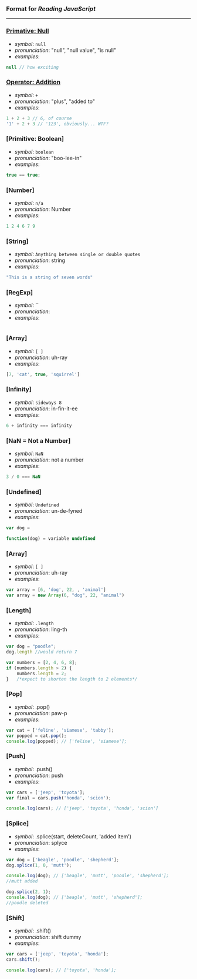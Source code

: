 ### Format for _Reading JavaScript_

----
### [Primative: Null](https://developer.mozilla.org/en-US/docs/Web/JavaScript/Reference/Global_Objects/null)

* _symbol_: `null`
* _pronunciation_: "null", "null value", "is null"
* _examples_:
```javascript
null // how exciting
```

### [Operator: Addition](https://developer.mozilla.org/en-US/docs/Web/JavaScript/Reference/Operators/Arithmetic_Operators#Addition_(.2B))

* _symbol_: `+`
* _pronunciation_: "plus", "added to"
* _examples_:
```javascript
1 + 2 + 3 // 6, of course
'1' + 2 + 3 // '123', obviously... WTF?
```

### [Primitive: Boolean]

* _symbol_: `boolean`
* _pronunciation_: "boo-lee-in"
* _examples_: 
```javascript
true == true;
```

### [Number]

* _symbol_: `n/a`
* _pronunciation_: Number
* _examples_:
```javascript
1 2 4 6 7 9
```

### [String]

* _symbol_: `Anything between single or double quotes`
* _pronunciation_: string
* _examples_:
```javascript
"This is a string of seven words"
```

### [RegExp]

* _symbol_: ``
* _pronunciation_: 
* _examples_:
```javascript

```

### [Array]

* _symbol_: `[ ]`
* _pronunciation_: uh-ray
* _examples_:
```javascript
[7, 'cat', true, 'squirrel']
```

### [Infinity]

* _symbol_: `sideways 8`
* _pronunciation_: in-fin-it-ee
* _examples_:
```javascript
6 + infinity === infinity
```

### [NaN = Not a Number]

* _symbol_: `NaN`
* _pronunciation_: not a number
* _examples_:
```javascript
3 / 0 === NaN
```

### [Undefined]

* _symbol_: `Undefined`
* _pronunciation_: un-de-fyned
* _examples_:
```javascript
var dog = 

function(dog) = variable undefined
```

### [Array]

* _symbol_: `[ ]`
* _pronunciation_: uh-ray
* _examples_:
```javascript
var array = [6, 'dog', 22, , 'animal']
var array = new Array(6, "dog", 22, "animal")
```

### [Length]

* _symbol_: `.length`
* _pronunciation_: ling-th
* _examples_:
```javascript
var dog = "poodle";
dog.length //would return 7

var numbers = [2, 4, 6, 8];
if (numbers.length > 2) {
    numbers.length = 2;
}   /*expect to shorten the length to 2 elements*/
```

### [Pop]

* _symbol_: .pop()
* _pronunciation_: paw-p
* _examples_:
```javascript
var cat = ['feline', 'siamese', 'tabby'];
var popped = cat.pop();
console.log(popped); // ['feline', 'siamese'];
```

### [Push]

* _symbol_: .push()
* _pronunciation_: push
* _examples_:
```javascript
var cars = ['jeep', 'toyota'];
var final = cars.push('honda', 'scion');

console.log(cars); // ['jeep', 'toyota', 'honda', 'scion']
```

### [Splice]

* _symbol_: .splice(start, deleteCount, 'added item') 
* _pronunciation_: splyce
* _examples_:
```javascript
var dog = ['beagle', 'poodle', 'shepherd'];
dog.splice(1, 0, 'mutt');

console.log(dog); // ['beagle', 'mutt', 'poodle', 'shepherd'];
//mutt added

dog.splice(2, 1);
console.log(dog); // ['beagle', 'mutt', 'shepherd']; 
//poodle deleted
```

### [Shift]

* _symbol_: .shift()
* _pronunciation_: shift dummy
* _examples_:
```javascript
var cars = ['jeep', 'toyota', 'honda'];
cars.shift();

console.log(cars); // ['toyota', 'honda'];
```

























